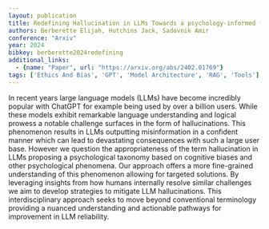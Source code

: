 ```yaml
---
layout: publication
title: Redefining Hallucination in LLMs Towards a psychology-informed framework for mitigating misinformation
authors: Berberette Elijah, Hutchins Jack, Sadovnik Amir
conference: "Arxiv"
year: 2024
bibkey: berberette2024redefining
additional_links:
  - {name: "Paper", url: "https://arxiv.org/abs/2402.01769"}
tags: ['Ethics And Bias', 'GPT', 'Model Architecture', 'RAG', 'Tools']
---
```

In recent years large language models (LLMs) have become incredibly popular with ChatGPT for example being used by over a billion users. While these models exhibit remarkable language understanding and logical prowess a notable challenge surfaces in the form of hallucinations. This phenomenon results in LLMs outputting misinformation in a confident manner which can lead to devastating consequences with such a large user base. However we question the appropriateness of the term hallucination in LLMs proposing a psychological taxonomy based on cognitive biases and other psychological phenomena. Our approach offers a more fine-grained understanding of this phenomenon allowing for targeted solutions. By leveraging insights from how humans internally resolve similar challenges we aim to develop strategies to mitigate LLM hallucinations. This interdisciplinary approach seeks to move beyond conventional terminology providing a nuanced understanding and actionable pathways for improvement in LLM reliability.
